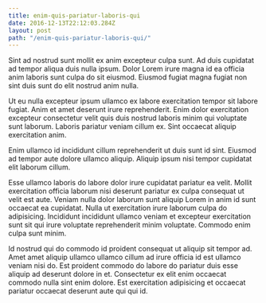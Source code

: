 ```yaml
---
title: enim-quis-pariatur-laboris-qui
date: 2016-12-13T22:12:03.284Z
layout: post
path: "/enim-quis-pariatur-laboris-qui/"
---
```


Sint ad nostrud sunt mollit ex anim excepteur culpa sunt. Ad duis cupidatat ad tempor aliqua duis nulla ipsum. Dolor Lorem irure magna id ea officia anim laboris sunt culpa do sit eiusmod. Eiusmod fugiat magna fugiat non sint duis sunt do elit nostrud anim nulla.

Ut eu nulla excepteur ipsum ullamco ex labore exercitation tempor sit labore fugiat. Anim et amet deserunt irure reprehenderit. Enim dolor exercitation excepteur consectetur velit quis duis nostrud laboris minim qui voluptate sunt laborum. Laboris pariatur veniam cillum ex. Sint occaecat aliquip exercitation anim.

Enim ullamco id incididunt cillum reprehenderit ut duis sunt id sint. Eiusmod ad tempor aute dolore ullamco aliquip. Aliquip ipsum nisi tempor cupidatat elit laborum cillum.

Esse ullamco laboris do labore dolor irure cupidatat pariatur ea velit. Mollit exercitation officia laborum nisi deserunt pariatur ex culpa consequat ut velit est aute. Veniam nulla dolor laborum sunt aliquip Lorem in anim id sunt occaecat ea cupidatat. Nulla ut exercitation irure laborum culpa do adipisicing. Incididunt incididunt ullamco veniam et excepteur exercitation sunt sit qui irure voluptate reprehenderit minim voluptate. Commodo enim culpa sunt minim.

Id nostrud qui do commodo id proident consequat ut aliquip sit tempor ad. Amet amet aliquip ullamco ullamco cillum ad irure officia id est ullamco veniam nisi do. Est proident commodo do labore do pariatur duis esse aliquip ad deserunt dolore in et. Consectetur ex elit enim occaecat commodo nulla sint enim dolore. Est exercitation adipisicing et occaecat pariatur occaecat deserunt aute qui qui id.